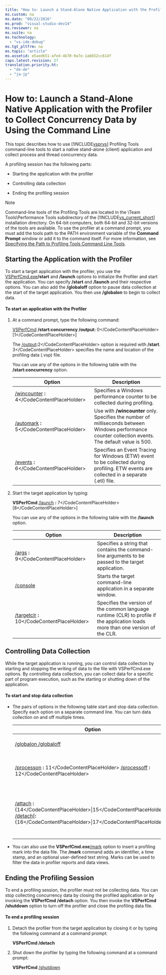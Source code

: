 ```yaml
---
title: "How to: Launch a Stand-Alone Native Application with the Profiler to Collect Concurrency Data by Using the Command Line"
ms.custom: na
ms.date: "09/22/2016"
ms.prod: "visual-studio-dev14"
ms.reviewer: na
ms.suite: na
ms.technology: 
  - "vs-ide-debug"
ms.tgt_pltfrm: na
ms.topic: "article"
ms.assetid: e5aed651-afed-4b70-9a7e-1a6032cc614f
caps.latest.revision: 27
translation.priority.ht: 
  - "de-de"
  - "ja-jp"
---
```

# How to: Launch a Stand-Alone Native Application with the Profiler to Collect Concurrency Data by Using the Command Line
This topic describes how to use [!INCLUDE[vsprvs](../vs140/includes/vsprvs_md.md)] Profiling Tools command-line tools to start a native stand-alone (client) application and collect process and thread concurrency data.  
  
 A profiling session has the following parts:  
  
-   Starting the application with the profiler  
  
-   Controlling data collection  
  
-   Ending the profiling session  
  
> [!NOTE]
>  Command-line tools of the Profiling Tools are located in the \Team Tools\Performance Tools subdirectory of the [!INCLUDE[vs_current_short](../vs140/includes/vs_current_short_md.md)] installation directory. On 64-bit computers, both 64-bit and 32-bit versions of the tools are available. To use the profiler at a command prompt, you must add the tools path to the PATH environment variable of the **Command Prompt** window or add it to the command itself. For more information, see [Specifying the Path to Profiling Tools Command Line Tools](../vs140/specifying-the-path-to-profiling-tools-command-line-tools.md).  
  
## Starting the Application with the Profiler  
 To start a target application with the profiler, you use the [VSPerfCmd.exe](../vs140/vsperfcmd.md)**/start** and **/launch** options to initialize the Profiler and start the application. You can specify **/start** and **/launch** and their respective options. You can also add the **/globaloff** option to pause data collection at the start of the target application. You then use **/globalon** to begin to collect data.  
  
#### To start an application with the Profiler  
  
1.  At a command prompt, type the following command:  
  
     [VSPerfCmd](../vs140/vsperfcmd.md) **/start:concurrency  /output:** <CodeContentPlaceHolder>0\</CodeContentPlaceHolder> [<CodeContentPlaceHolder>1\</CodeContentPlaceHolder>]  
  
     The [/output](../vs140/output.md)**:**<CodeContentPlaceHolder>2\</CodeContentPlaceHolder> option is required with **/start**. <CodeContentPlaceHolder>3\</CodeContentPlaceHolder> specifies the name and location of the profiling data (.vsp) file.  
  
     You can use any of the options in the following table with the **/start:concurrency** option.  
  
    |Option|Description|  
    |------------|-----------------|  
    |[/wincounter](../vs140/wincounter.md) **:** <CodeContentPlaceHolder>4\</CodeContentPlaceHolder>|Specifies a Windows performance counter to be collected during profiling.|  
    |[/automark](../vs140/automark.md) **:** <CodeContentPlaceHolder>5\</CodeContentPlaceHolder>|Use with **/wincounter** only. Specifies the number of milliseconds between Windows performance counter collection events. The default value is 500.|  
    |[/events](../vs140/events--vsperfcmd-.md) **:** <CodeContentPlaceHolder>6\</CodeContentPlaceHolder>|Specifies an Event Tracing for Windows (ETW) event to be collected during profiling. ETW events are collected in a separate (.etl) file.|  
  
2.  Start the target application by typing:  
  
     **VSPerfCmd**  [/launch](../vs140/launch.md) **:** <CodeContentPlaceHolder>7\</CodeContentPlaceHolder> [<CodeContentPlaceHolder>8\</CodeContentPlaceHolder>]  
  
     You can use any of the options in the following table with the **/launch** option.  
  
    |Option|Description|  
    |------------|-----------------|  
    |[/args](../vs140/args.md) **:** <CodeContentPlaceHolder>9\</CodeContentPlaceHolder>|Specifies a string that contains the command-line arguments to be passed to the target application.|  
    |[/console](../vs140/console.md)|Starts the target command-line application in a separate window.|  
    |[/targetclr](../vs140/targetclr.md) **:** <CodeContentPlaceHolder>10\</CodeContentPlaceHolder>|Specifies the version of the common language runtime (CLR) to profile if the application loads more than one version of the CLR.|  
  
## Controlling Data Collection  
 While the target application is running, you can control data collection by starting and stopping the writing of data to the file with VSPerfCmd.exe options. By controlling data collection, you can collect data for a specific part of program execution, such as the starting or shutting down of the application.  
  
#### To start and stop data collection  
  
-   The pairs of options in the following table start and stop data collection. Specify each option on a separate command line. You can turn data collection on and off multiple times.  
  
    |Option|Description|  
    |------------|-----------------|  
    |[/globalon /globaloff](../vs140/globalon-and-globaloff.md)|Starts (**/globalon**) or stops (**/globaloff**) data collection for all processes.|  
    |[/processon](../vs140/processon-and-processoff.md) **:** <CodeContentPlaceHolder>11\</CodeContentPlaceHolder> [/processoff](../vs140/processon-and-processoff.md) **:** <CodeContentPlaceHolder>12\</CodeContentPlaceHolder>|Starts (**/processon**) or stops (**/processoff**) data collection for the process that the process ID (<CodeContentPlaceHolder>13\</CodeContentPlaceHolder>) specifies.|  
    |[/attach](../vs140/attach.md) **:**{<CodeContentPlaceHolder>14\</CodeContentPlaceHolder>&#124;<CodeContentPlaceHolder>15\</CodeContentPlaceHolder>} [/detach](../vs140/detach.md)[**:**{<CodeContentPlaceHolder>16\</CodeContentPlaceHolder>&#124;<CodeContentPlaceHolder>17\</CodeContentPlaceHolder>}]|**/attach** starts to collect data for the process that the process ID (<CodeContentPlaceHolder>18\</CodeContentPlaceHolder>) or process name (*ProcName*) specifies. **/detach** stops data collection for the specified process or for all processes if no process is specified.|  
  
-   You can also use the **VSPerfCmd.exe**[/mark](../vs140/mark.md) option to insert a profiling mark into the data file. The **/mark** command adds an identifier, a time stamp, and an optional user-defined text string. Marks can be used to filter the data in profiler reports and data views.  
  
## Ending the Profiling Session  
 To end a profiling session, the profiler must not be collecting data. You can stop collecting concurrency data by closing the profiled application or by invoking the **VSPerfCmd /detach** option. You then invoke the **VSPerfCmd /shutdown** option to turn off the profiler and close the profiling data file.  
  
#### To end a profiling session  
  
1.  Detach the profiler from the target application by closing it or by typing the following command at a command prompt:  
  
     **VSPerfCmd /detach**  
  
2.  Shut down the profiler by typing the following command at a command prompt:  
  
     **VSPerfCmd**  [/shutdown](../vs140/shutdown.md)